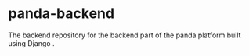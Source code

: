 # panda-backend
The backend repository for the backend part of the panda platform built using Django .
